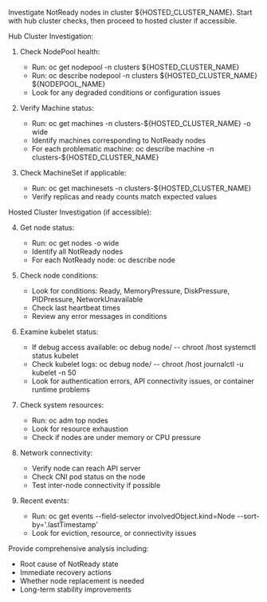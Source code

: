 Investigate NotReady nodes in cluster ${HOSTED_CLUSTER_NAME}.
Start with hub cluster checks, then proceed to hosted cluster if accessible.

Hub Cluster Investigation:

1. Check NodePool health:
   - Run: oc get nodepool -n clusters ${HOSTED_CLUSTER_NAME}
   - Run: oc describe nodepool -n clusters ${HOSTED_CLUSTER_NAME} ${NODEPOOL_NAME}
   - Look for any degraded conditions or configuration issues

2. Verify Machine status:
   - Run: oc get machines -n clusters-${HOSTED_CLUSTER_NAME} -o wide
   - Identify machines corresponding to NotReady nodes
   - For each problematic machine: oc describe machine -n clusters-${HOSTED_CLUSTER_NAME} <machine-name>

3. Check MachineSet if applicable:
   - Run: oc get machinesets -n clusters-${HOSTED_CLUSTER_NAME}
   - Verify replicas and ready counts match expected values

Hosted Cluster Investigation (if accessible):

4. Get node status:
   - Run: oc get nodes -o wide
   - Identify all NotReady nodes
   - For each NotReady node: oc describe node <node-name>

5. Check node conditions:
   - Look for conditions: Ready, MemoryPressure, DiskPressure, PIDPressure, NetworkUnavailable
   - Check last heartbeat times
   - Review any error messages in conditions

6. Examine kubelet status:
   - If debug access available: oc debug node/<node-name> -- chroot /host systemctl status kubelet
   - Check kubelet logs: oc debug node/<node-name> -- chroot /host journalctl -u kubelet -n 50
   - Look for authentication errors, API connectivity issues, or container runtime problems

7. Check system resources:
   - Run: oc adm top nodes
   - Look for resource exhaustion
   - Check if nodes are under memory or CPU pressure

8. Network connectivity:
   - Verify node can reach API server
   - Check CNI pod status on the node
   - Test inter-node connectivity if possible

9. Recent events:
   - Run: oc get events --field-selector involvedObject.kind=Node --sort-by='.lastTimestamp'
   - Look for eviction, resource, or connectivity issues

Provide comprehensive analysis including:
- Root cause of NotReady state
- Immediate recovery actions
- Whether node replacement is needed
- Long-term stability improvements